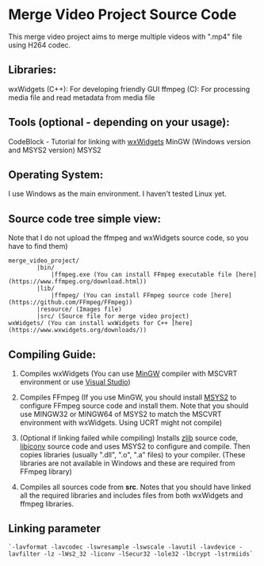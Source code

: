 # Merge Video Project Source Code

This merge video project aims to merge multiple videos with ".mp4" file using H264 codec.
## Libraries:
wxWidgets (C++): For developing friendly GUI
ffmpeg (C): For processing media file and read metadata from media file
## Tools (optional - depending on your usage):
CodeBlock - Tutorial for linking with [wxWidgets](https://www.youtube.com/watch?v=KHkb1XrtseY)
MinGW (Windows version and MSYS2 version)
MSYS2
## Operating System: 
I use Windows as the main environment. I haven't tested Linux yet.
## Source code tree simple view:
Note that I do not upload the ffmpeg and wxWidgets source code, so you have to find them)
```
merge_video_project/
		|bin/
		    |ffmpeg.exe (You can install FFmpeg executable file [here](https://www.ffmpeg.org/download.html))
		|lib/
		    |ffmpeg/ (You can install FFmpeg source code [here](https://github.com/FFmpeg/FFmpeg))
		|resource/ (Images file)
		|src/ (Source file for merge video project)
wxWidgets/ (You can install wxWidgets for C++ [here](https://www.wxwidgets.org/downloads/))
```
## Compiling Guide:
1. Compiles wxWidgets (You can use [MinGW](https://winlibs.com/) compiler with MSCVRT environment
or use [Visual Studio](https://visualstudio.microsoft.com/downloads/))
 
2. Compiles FFmpeg (If you use MinGW, you should install [MSYS2](https://www.msys2.org/) to configure
FFmpeg source code and install them. Note that you should use MINGW32 or MINGW64 of MSYS2 to match
the MSCVRT environment with wxWidgets. Using UCRT might not compile)
 
3. (Optional if linking failed while compiling) Installs [zlib](https://www.zlib.net/) source code, 
[libiconv](https://www.gnu.org/software/libiconv/) source code and 
uses MSYS2 to configure and compile. Then copies libraries (usually ".dll", ".o", ".a" files) to your compiler.
(These libraries are not available in Windows and these are required from FFmpeg library)
 
4. Compiles all sources code from **src**. Notes that you should have linked all the required libraries and includes files from
both wxWidgets and ffmpeg libraries.
	
## Linking parameter
	`-lavformat -lavcodec -lswresample -lswscale -lavutil -lavdevice -lavfilter -lz -lWs2_32 -liconv -lSecur32 -lole32 -lbcrypt -lstrmiids`

	
